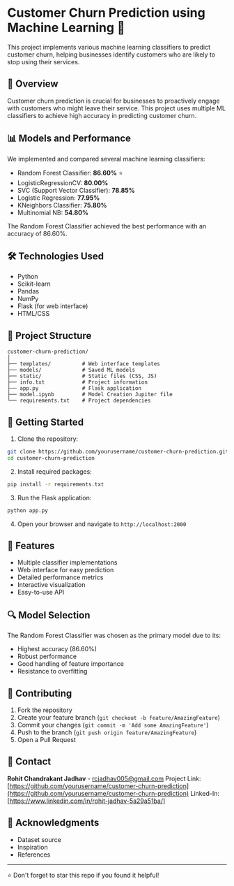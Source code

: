 # Customer Churn Prediction using Machine Learning 🔄

This project implements various machine learning classifiers to predict customer churn, helping businesses identify customers who are likely to stop using their services.

## 🎯 Overview

Customer churn prediction is crucial for businesses to proactively engage with customers who might leave their service. This project uses multiple ML classifiers to achieve high accuracy in predicting customer churn.

## 📊 Models and Performance

We implemented and compared several machine learning classifiers:

- Random Forest Classifier: **86.60%** ⭐
- LogisticRegressionCV: **80.00%**
- SVC (Support Vector Classifier): **78.85%**
- Logistic Regression: **77.95%**
- KNeighbors Classifier: **75.80%**
- Multinomial NB: **54.80%**

The Random Forest Classifier achieved the best performance with an accuracy of 86.60%.

## 🛠️ Technologies Used

- Python
- Scikit-learn
- Pandas
- NumPy
- Flask (for web interface)
- HTML/CSS

## 📁 Project Structure

```
customer-churn-prediction/
│
├── templates/          # Web interface templates
├── models/             # Saved ML models
├── static/             # Static files (CSS, JS)
├── info.txt            # Project information
├── app.py              # Flask application
├── model.ipynb         # Model Creation Jupiter file            
└── requirements.txt    # Project dependencies
```

## 🚀 Getting Started

1. Clone the repository:
```bash
git clone https://github.com/yourusername/customer-churn-prediction.git
cd customer-churn-prediction
```

2. Install required packages:
```bash
pip install -r requirements.txt
```

3. Run the Flask application:
```bash
python app.py
```

4. Open your browser and navigate to `http://localhost:2000`

## 📌 Features

- Multiple classifier implementations
- Web interface for easy prediction
- Detailed performance metrics
- Interactive visualization
- Easy-to-use API

## 🔍 Model Selection

The Random Forest Classifier was chosen as the primary model due to its:
- Highest accuracy (86.60%)
- Robust performance
- Good handling of feature importance
- Resistance to overfitting

## 🤝 Contributing

1. Fork the repository
2. Create your feature branch (`git checkout -b feature/AmazingFeature`)
3. Commit your changes (`git commit -m 'Add some AmazingFeature'`)
4. Push to the branch (`git push origin feature/AmazingFeature`)
5. Open a Pull Request


## 📧 Contact

**Rohit Chandrakant Jadhav** - rcjadhav005@gmail.com
Project Link: [https://github.com/yourusername/customer-churn-prediction](https://github.com/yourusername/customer-churn-prediction)
Linked-In: [https://www.linkedin.com/in/rohit-jadhav-5a29a51ba/]

## 🙏 Acknowledgments

- Dataset source
- Inspiration
- References

---
⭐ Don't forget to star this repo if you found it helpful!

